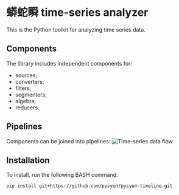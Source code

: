 # 蟒蛇瞬 time-series analyzer
This is the Python toolkit for analyzing time series data.

## Components
The library includes independent components for:
  - sources;
  - converters;
  - filters;
  - segmenters;
  - algebra;
  - reducers.

## Pipelines
Components can be joined into pipelines:
![Time-series data flow](https://github.com/pysyun/pysyun-timeline/blob/master/Documentation/Graphviz/pysyun.png?raw=true)

## Installation
To install, run the following BASH command:
```shell
pip install git+https://github.com/pysyun/pysyun-timeline.git
```
